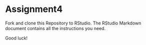 # Assignment4

Fork and clone this Repository to RStudio. The RStudio Markdown document contains all the instructions you need.

Good luck!
